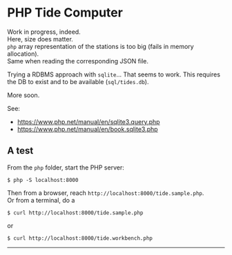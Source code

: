 # PHP Tide Computer

Work in progress, indeed.  
Here, size does matter.  
`php` array representation of the stations is too big (fails in memory allocation).  
Same when reading the corresponding JSON file.  

Trying a RDBMS approach with `sqlite`... That seems to work. This requires the DB to exist and to be available (`sql/tides.db`).

More soon.

See:
- <https://www.php.net/manual/en/sqlite3.query.php>
- <https://www.php.net/manual/en/book.sqlite3.php>


## A test
From the `php` folder, start the PHP server:  
```
$ php -S localhost:8000
```
Then from a browser, reach `http://localhost:8000/tide.sample.php`.  
Or from a terminal, do a 
```
$ curl http://localhost:8000/tide.sample.php
```
or
```
$ curl http://localhost:8000/tide.workbench.php
```


---
